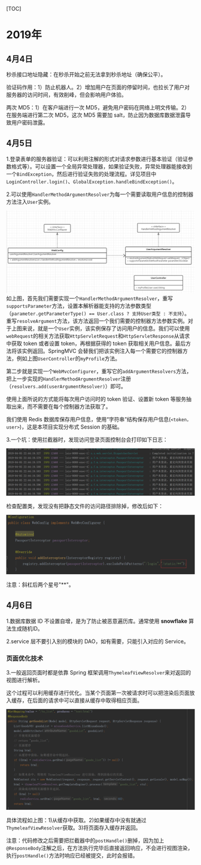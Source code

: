 [TOC]

# 2019年

## 4月4日

秒杀接口地址隐藏：在秒杀开始之前无法拿到秒杀地址（确保公平）。

验证码作用：1）防止机器人。2）增加用户在页面的停留时间，也拉长了用户对服务器的访问时间，有效削峰，但会影响用户体验。

两次 MD5：1）在客户端进行一次 MD5，避免用户密码在网络上明文传输。2）在服务端进行第二次 MD5，这次 MD5 需要加 salt，防止因为数据库数据泄露导致用户密码泄露。

## 4月5日

1.登录表单的服务器验证：可以利用注解的形式对请求参数进行基本验证（验证参数格式等）。可以设置一个全局异常处理器，如果验证失败，异常处理器能接收到一个```BindException```，然后进行验证失败的处理流程。详见项目中```LoginController.login()```、```GlobalException.handleBindException()```。

2.可以使用```HandlerMethodArgumentResolver```为每一个需要读取用户信息的控制器方法注入```User```实例。

![HandlerMethodArgumentResolver](HandlerMethodArgumentResolver.png)如上图，首先我们需要实现一个```HandlerMethodArgumentResolver```，重写```supportsParameter```方法，设置本解析器能支持的方法参数类型（```parameter.getParameterType() == User.class ? 支持User类型 : 不支持```）。重写```resolveArgument```方法，该方法返回一个我们需要的控制器方法参数实例。对于上图来说，就是一个```User```实例，该实例保存了访问用户的信息。我们可以使用```webRequest```的相关方法获取```HttpServletRequest```和```HttpServletResponse```从请求中获取 token 或者设置 token，再根据获得的 token 获取相关用户信息。最后方法将该实例返回。SpringMVC 会替我们把该实例注入每一个需要它的控制器方法，例如上图```UserController```的```myProfile```方法。

第二步就是实现一个```WebMvcConfigurer```，重写它的```addArgumentResolvers```方法，把上一步实现的```HandlerMethodArgumentResolver```注册（```resolvers.add(userArgumentResolver)```）即可。

使用上面所说的方式能将每次用户访问时的 token 验证、设置新 token 等服务抽取出来，而不需要在每个控制器方法获取了。

我们使用 Redis 数据库保存用户信息，使用“字符串”结构保存用户信息(```<token，user>```)，这是本项目实现分布式 Session 的基础。

3.一个坑：使用拦截器时，发现访问登录页面控制台会打印如下日志：

![拦截器](拦截器.png)

检查配置类，发现没有把静态文件的访问路径排除掉，修改后如下：

![拦截器配置类](拦截器配置类.png)

注意：斜杠后两个星号"**"。

## 4月6日

1.数据库数据 ID 不设置自增，是为了防止被恶意遍历库。通常使用 **snowflake** 算法生成随机ID。

2.service 层不要引入别的模块的 DAO，如有需要，只能引入对应的 Service。

### 页面优化技术

3.一般返回页面时都是依靠 Spring 框架调用`ThymeleafViewResolver`来对返回的视图进行解析。

这个过程可以利用缓存进行优化。当某个页面第一次被请求时可以把渲染后页面放入缓存，在后面的请求中可以直接从缓存中取得相应页面。

![页面缓存](页面缓存.png)

具体流程如上图：1)从缓存中获取。2)如果缓存中没有就通过`ThymeleafViewResolver`获取。3)将页面存入缓存并返回。

注意：代码修改之后需要把拦截器中的`postHandle()`删掉，因为加上`@ResponseBody`注解之后，在方法执行完毕后直接返回响应，不会进行视图渲染，执行`postHandle()`方法时响应已经被提交，此时会报错。